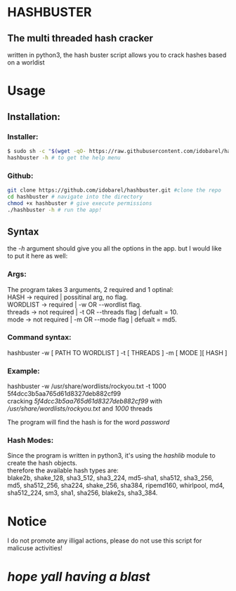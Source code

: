 # HASHBUSTER
## The multi threaded hash cracker
written in python3, the hash buster script allows you to crack hashes based on a worldist

# Usage
## Installation:
### Installer:
```bash
$ sudo sh -c "$(wget -qO- https://raw.githubusercontent.com/idobarel/hashbuster/main/installer.sh)" # to run the installer
hashbuster -h # to get the help menu
```
### Github:
```bash
git clone https://github.com/idobarel/hashbuster.git #clone the repo
cd hashbuster # navigate into the directory
chmod +x hashbuster # give execute permissions
./hashbuster -h # run the app!
```

## Syntax
the _-h_ argument should give you all the options in the app. but I would like to put it here as well:
### Args:
The program takes 3 arguments, 2 required and 1 optinal:<br>
HASH -> required | possitinal arg, no flag.<br>
WORDLIST -> required | -w OR --wordlist flag.<br>
threads -> not required | -t OR --threads flag | defualt = 10.<br>
mode -> not required | -m OR --mode flag | defualt = md5.<br>
### Command syntax:
hashbuster -w [ PATH TO WORDLIST ] -t [ THREADS ] -m [ MODE ][ HASH ]
### Example:
hashbuster -w /usr/share/wordlists/rockyou.txt -t 1000 5f4dcc3b5aa765d61d8327deb882cf99<br>
cracking _5f4dcc3b5aa765d61d8327deb882cf99_ with _/usr/share/wordlists/rockyou.txt_ and _1000_ threads

The program will find the hash is for the word _password_
### Hash Modes:
Since the program is written in python3, it's using the _hashlib_ module to create the hash objects.<br>
therefore the available hash types are:<br>
blake2b, shake_128, sha3_512, sha3_224, md5-sha1, sha512, sha3_256, md5, sha512_256, sha224, shake_256, sha384, ripemd160, whirlpool, md4, sha512_224, sm3, sha1, sha256, blake2s, sha3_384.

# Notice
I do not promote any illigal actions, please do not use this script for malicuse activities!

# _hope yall having a blast_
